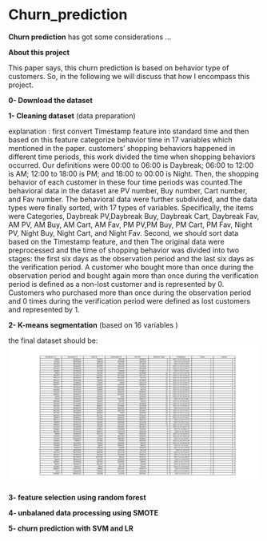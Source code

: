 # Churn_prediction

__Churn prediction__ has got some considerations ...

**About this project**

This paper says, this churn prediction is based on behavior type of customers. So, in the following we will discuss that how I encompass this project.

__0- Download the dataset__

__1- Cleaning dataset__ (data preparation) 

explanation : first convert Timestamp feature into standard time and then based on this feature categorize behavior time in 17 variables which mentioned in the paper.
 customers’ shopping behaviors happened in different time periods, this work divided the time when shopping behaviors occurred.
Our definitions were 00:00 to 06:00 is Daybreak; 06:00 to 12:00 is AM; 12:00 to 18:00 is PM; and 18:00 to 00:00 is Night. Then, the shopping behavior of each customer in these four time periods was counted.The behavioral data in the dataset are PV number, Buy number, Cart number, and Fav number. The behavioral data were further subdivided, and the data types were finally sorted, with 17 types of variables. Specifically, the items were Categories, Daybreak PV,Daybreak Buy, Daybreak Cart, Daybreak Fav, AM PV, AM Buy, AM Cart, AM Fav, PM PV,PM Buy, PM Cart, PM Fav, Night PV, Night Buy, Night Cart, and Night Fav. Second, we should sort data based on the Timestamp feature, and then The original data were preprocessed and the time of shopping behavior was divided into two stages: the first six days as the observation period and the last six days as the verification period. A customer who bought more than once during the observation period and bought again more than once during the verification period is defined as a non-lost customer and is represented by 0. Customers who purchased more than once during the observation period and 0 times during the verification period were defined as lost customers and represented by 1.



**2- K-means segmentation** (based on 16 variables )

the final dataset should be:
![](https://github.com/Alirezanltv/Churn_prediction/blob/Alireza_Kanani/churn_data.png)

**3- feature selection using random forest**

**4- unbalaned data processing using SMOTE**

**5- churn prediction with SVM and LR**
